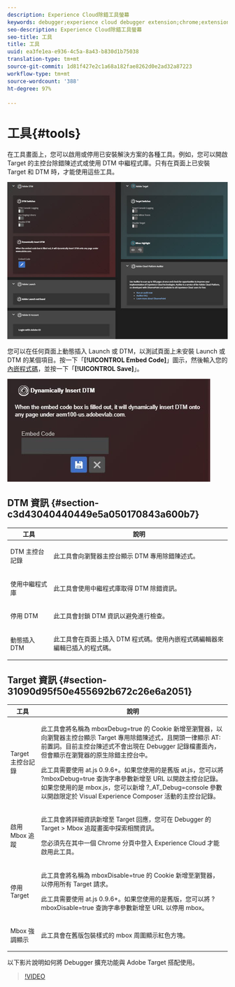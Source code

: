 ```yaml
---
description: Experience Cloud除錯工具螢幕
keywords: debugger;experience cloud debugger extension;chrome;extension;tools;dtm;target
seo-description: Experience Cloud除錯工具螢幕
seo-title: 工具
title: 工具
uuid: ea3fe1ea-e936-4c5a-8a43-b830d1b75038
translation-type: tm+mt
source-git-commit: 1d81f427e2c1a68a182fae8262d0e2ad32a87223
workflow-type: tm+mt
source-wordcount: '388'
ht-degree: 97%

---
```



# 工具{#tools}

在工具畫面上，您可以啟用或停用已安裝解決方案的各種工具。例如，您可以開啟 Target 的主控台除錯陳述式或使用 DTM 中繼程式庫。只有在頁面上已安裝 Target 和 DTM 時，才能使用這些工具。

![](assets/tools.jpg)

您可以在任何頁面上動態插入 Launch 或 DTM，以測試頁面上未安裝 Launch 或 DTM 的某個項目。按一下「**[!UICONTROL Embed Code]**」圖示，然後輸入您的[內嵌程式碼](https://docs.adobe.com/content/help/zh-Hant/dtm/using/client-side/deployment.html)，並按一下「**[!UICONTROL Save]**」。

![](assets/tools-embedcode.jpg)

## DTM 資訊 {#section-c3d43040440449e5a050170843a600b7}

<table id="table_04625C3319134E169A35DB74C1D1FB31"> 
 <thead> 
  <tr> 
   <th colname="col1" class="entry"> 工具 </th> 
   <th colname="col2" class="entry"> 說明 </th> 
  </tr>
 </thead>
 <tbody> 
  <tr> 
   <td colname="col1"> <p> DTM 主控台記錄 </p> </td> 
   <td colname="col2"> <p>此工具會向瀏覽器主控台顯示 DTM 專用除錯陳述式。 </p> </td> 
  </tr> 
  <tr> 
   <td colname="col1"> <p>使用中繼程式庫 </p> </td> 
   <td colname="col2"> <p>此工具會使用中繼程式庫取得 DTM 除錯資訊。 </p> </td> 
  </tr> 
  <tr> 
   <td colname="col1"> <p>停用 DTM </p> </td> 
   <td colname="col2"> <p>此工具會封鎖 DTM 資訊以避免進行檢查。 </p> </td> 
  </tr> 
  <tr> 
   <td colname="col1"> <p> 動態插入 DTM </p> </td> 
   <td colname="col2"> <p> 此工具會在頁面上插入 DTM 程式碼。使用內嵌程式碼編輯器來編輯已插入的程式碼。 </p> </td> 
  </tr> 
 </tbody> 
</table>

## Target 資訊 {#section-31090d95f50e455692b672c26e6a2051}

<table id="table_A71D269B49F4417599EBACA44D5CCF4F"> 
 <thead> 
  <tr> 
   <th colname="col1" class="entry"> 工具 </th> 
   <th colname="col2" class="entry"> 說明 </th> 
  </tr>
 </thead>
 <tbody> 
  <tr> 
   <td colname="col1"> <p>Target 主控台記錄 </p> </td> 
   <td colname="col2"> <p>此工具會將名稱為 <span class="codeph">mboxDebug=true</span> 的 Cookie 新增至瀏覽器，以向瀏覽器主控台顯示 Target 專用除錯陳述式，且開頭一律顯示 <span class="codeph">AT:</span> 前置詞。目前主控台陳述式不會出現在 Debugger 記錄檔畫面內，但會顯示在瀏覽器的原生除錯主控台中。 </p> <p> 此工具需要使用 at.js 0.9.6+。如果您使用的是舊版 at.js，您可以將 <span class="codeph">?mboxDebug=true</span> 查詢字串參數新增至 URL 以開啟主控台記錄。如果您使用的是 mbox.js，您可以新增 <span class="codeph">?_AT_Debug=console</span> 參數以開啟限定於 Visual Experience Composer 活動的主控台記錄。 </p> </td> 
  </tr> 
  <tr> 
   <td colname="col1"> <p> 啟用 Mbox 追蹤 </p> </td> 
   <td colname="col2"> <p>此工具會將詳細資訊新增至 Target 回應，您可在 Debugger 的 <span class="uicontrol">Target &gt; Mbox 追蹤</span>畫面中探索相關資訊。 </p> <p> 您必須先在其中一個 Chrome 分頁中登入 Experience Cloud 才能啟用此工具。 </p> </td> 
  </tr> 
  <tr> 
   <td colname="col1"> <p>停用 Target </p> </td> 
   <td colname="col2"> <p>此工具會將名稱為 <span class="codeph">mboxDisable=true</span> 的 Cookie 新增至瀏覽器，以停用所有 Target 請求。 </p> <p> 此工具需要使用 at.js 0.9.6+。如果您使用的是舊版，您可以將 <span class="codeph">?mboxDisable=true</span> 查詢字串參數新增至 URL 以停用 mbox。 </p> </td> 
  </tr> 
  <tr> 
   <td colname="col1"> <p> Mbox 強調顯示 </p> </td> 
   <td colname="col2"> <p> 此工具會在舊版包裝樣式的 mbox 周圍顯示紅色方塊。 </p> </td> 
  </tr> 
 </tbody> 
</table>

以下影片說明如何將 Debugger 擴充功能與 Adobe Target 搭配使用。

>[!VIDEO](https://video.tv.adobe.com/v/23115t2/)
